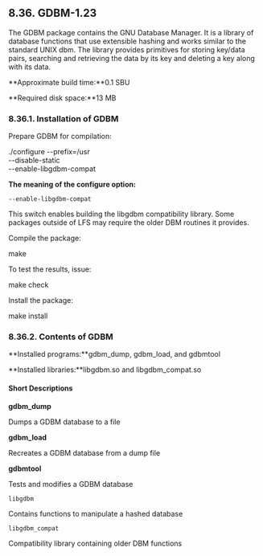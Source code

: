 ## 8.36. GDBM-1.23

The GDBM package contains the GNU Database Manager. It is a library of database functions that use extensible hashing and works similar to the standard UNIX dbm. The library provides primitives for storing key/data pairs, searching and retrieving the data by its key and deleting a key along with its data.

**Approximate build time:**0.1 SBU

**Required disk space:**13 MB

### 8.36.1. Installation of GDBM

Prepare GDBM for compilation:

./configure --prefix=/usr    \
            --disable-static \
            --enable-libgdbm-compat

**The meaning of the configure option:**

`--enable-libgdbm-compat`

This switch enables building the libgdbm compatibility library. Some packages outside of LFS may require the older DBM routines it provides.

Compile the package:

make

To test the results, issue:

make check

Install the package:

make install

### 8.36.2. Contents of GDBM

**Installed programs:**gdbm_dump, gdbm_load, and gdbmtool

**Installed libraries:**libgdbm.so and libgdbm_compat.so

#### Short Descriptions

**gdbm_dump**

Dumps a GDBM database to a file

**gdbm_load**

Recreates a GDBM database from a dump file

**gdbmtool**

Tests and modifies a GDBM database

`libgdbm`

Contains functions to manipulate a hashed database

`libgdbm_compat`

Compatibility library containing older DBM functions
